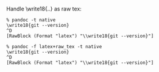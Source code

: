 Handle \write18{..} as raw tex:
```
% pandoc -t native
\write18{git --version}
^D
[RawBlock (Format "latex") "\\write18{git --version}"]
```

```
% pandoc -f latex+raw_tex -t native
\write18{git --version}
^D
[RawBlock (Format "latex") "\\write18{git --version}"]
```

